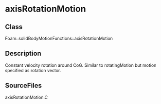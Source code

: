 # axisRotationMotion 
## Class
Foam::solidBodyMotionFunctions::axisRotationMotion

## Description
Constant velocity rotation around CoG. Similar to rotatingMotion but
motion specified as rotation vector.

## SourceFiles
axisRotationMotion.C

